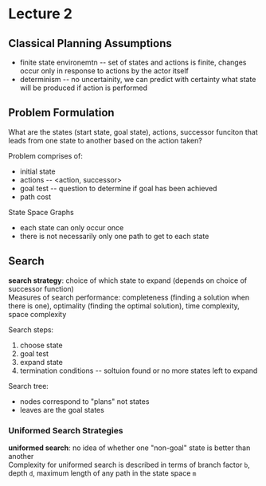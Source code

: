 # Lecture 2
## Classical Planning Assumptions
- finite state environemtn -- set of states and actions is finite, changes occur only in response to actions by the actor itself
- determinism -- no uncertainity, we can predict with certainty what state will be produced if action is performed

## Problem Formulation
What are the states (start state, goal state), actions, successor funciton that leads from one state to another based on the action taken?  

Problem comprises of: 
- initial state
- actions -- <action, successor>
- goal test -- question to determine if goal has been achieved
- path cost  

State Space Graphs
- each state can only occur once
- there is not necessarily only one path to get to each state  

## Search
**search strategy**: choice of which state to expand (depends on choice of successor function)  
Measures of search performance: completeness (finding a solution when there is one), optimality (finding the optimal solution), time complexity, space complexity  

Search steps:
1. choose state
2. goal test
3. expand state
4. termination conditions -- soltuion found or no more states left to expand

Search tree:
- nodes correspond to "plans" not states
- leaves are the goal states  

### Uniformed Search Strategies
**uniformed search**: no idea of whether one "non-goal" state is better than another  
Complexity for uniformed search is described in terms of branch factor ``b``, depth ``d``, maximum length of any path in the state space ``m``

